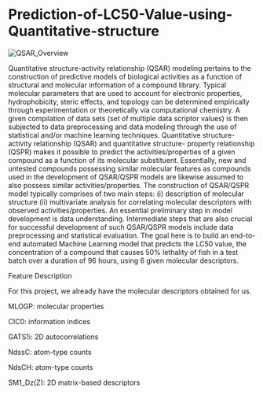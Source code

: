 # Prediction-of-LC50-Value-using-Quantitative-structure

![QSAR_Overview](https://github.com/user-attachments/assets/48858f15-9368-4307-8b3c-796786d57417)


Quantitative structure-activity relationship (QSAR) modeling pertains to the construction of predictive models of biological activities as a function of structural and molecular information of a compound library. Typical molecular parameters that are used to account for electronic properties, hydrophobicity, steric effects, and topology can be determined empirically through experimentation or theoretically via computational chemistry.
A given compilation of data sets (set of multiple data scriptor values) is then subjected to data preprocessing and data modeling through the use of statistical and/or machine learning techniques. Quantitative structure-activity relationship (QSAR) and quantitative structure- property relationship (QSPR) makes it possible to predict the activities/properties of a given compound as a function of its molecular substituent. Essentially, new and untested compounds possessing similar molecular features as compounds used in the development of QSAR/QSPR models are likewise assumed to also possess similar activities/properties.
The construction of QSAR/QSPR model typically comprises of two main steps: 
(i) description of molecular structure 
(ii) multivariate analysis for correlating molecular descriptors with observed activities/properties. An essential preliminary step in model development is data understanding. Intermediate steps that are also crucial for successful development of such QSAR/QSPR models include data preprocessing and statistical evaluation.
The goal here is to build an end-to-end automated Machine Learning model that predicts the LC50 value, the concentration of a compound that causes 50% lethality of fish in a test batch over a duration of 96 hours, using 6 given molecular descriptors.

Feature Description

For this project, we already have the molecular descriptors obtained for us.

MLOGP: molecular properties

CIC0: information indices

GATS1i: 2D autocorrelations

NdssC: atom-type counts

NdsCH: atom-type counts

SM1_Dz(Z): 2D matrix-based descriptors
